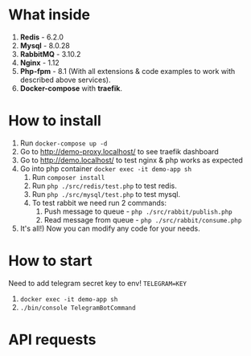 # What inside
1. **Redis** - 6.2.0
2. **Mysql** - 8.0.28
3. **RabbitMQ** - 3.10.2
4. **Nginx** - 1.12
5. **Php-fpm** - 8.1 (With all extensions & code examples to work with described above services).
6. **Docker-compose** with **traefik**.

# How to install
1. Run `docker-compose up -d`
2. Go to http://demo-proxy.localhost/ to see traefik dashboard
4. Go to http://demo.localhost/ to test nginx & php works as expected
3. Go into php container `docker exec -it demo-app sh`
   1. Run `composer install`
   2. Run `php ./src/redis/test.php` to test redis.
   3. Run `php ./src/mysql/test.php` to test mysql.
   4. To test rabbit we need run 2 commands:
      1. Push message to queue - `php ./src/rabbit/publish.php`
      2. Read message from queue - `php ./src/rabbit/consume.php`
4. It's all!) Now you can modify any code for your needs.

# How to start
Need to add telegram secret key to env!
   `TELEGRAM=KEY`
1. `docker exec -it demo-app sh`
2. `./bin/console TelegramBotCommand`

# API requests

